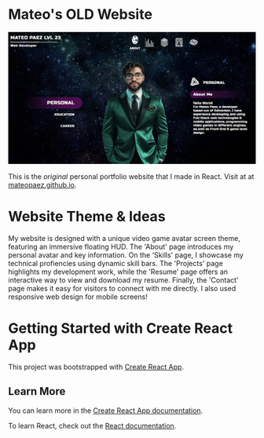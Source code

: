 # Mateo's OLD Website

[![Mateo's Website](src/assets/GithubPreview.png)](https://mateopaez.github.io/)

This is the *original* personal portfolio website that I made in React. Visit at at [mateopaez.github.io](https://mateopaez.github.io/).

# Website Theme & Ideas

My website is designed with a unique video game avatar screen theme, featuring an immersive floating HUD.
The 'About' page introduces my personal avatar and key information.
On the 'Skills' page, I showcase my technical profiencies using dynamic skill bars.
The 'Projects' page highlights my development work, while the 'Resume' page offers an interactive way to view and download my resume.
Finally, the 'Contact' page makes it easy for visitors to connect with me directly.
I also used responsive web design for mobile screens!

# Getting Started with Create React App

This project was bootstrapped with [Create React App](https://github.com/facebook/create-react-app).

## Learn More

You can learn more in the [Create React App documentation](https://facebook.github.io/create-react-app/docs/getting-started).

To learn React, check out the [React documentation](https://reactjs.org/).
